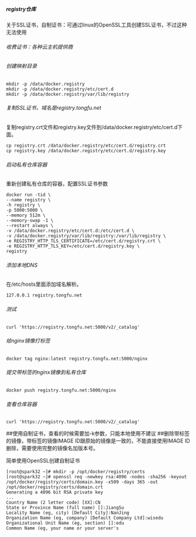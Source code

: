 ##### registry仓库

关于SSL证书，自制证书：可通过linux的OpenSSL工具创建SSL证书，不过这种无法使用

###### 收费证书：各种云主机提供商

###### 创建映射目录
``` shell
mkdir -p /data/docker.registry
mkdir -p /data/docker.registry/etc/cert.d
mkdir -p /data/docker.registry/var/lib/registry
```



###### 复制SSL证书，域名是registry.tongfu.net
复制registry.crt文件和registry.key文件到/data/docker.registry/etc/cert.d下面。

``` shell
cp registry.crt /data/docker.registry/etc/cert.d/registry.crt
cp registry.key /data/docker.registry/etc/cert.d/registry.key
```



###### 启动私有仓库容器

重新创建私有仓库的容器，配置SSL证书参数

``` shell 
docker run -tid \
--name registry \
-h registry \
-p 5000:5000 \
--memory 512m \
--memory-swap -1 \
--restart always \
-v /data/docker.registry/etc/cert.d:/etc/cert.d \
-v /data/docker.registry/var/lib/registry:/var/lib/registry \
-e REGISTRY_HTTP_TLS_CERTIFICATE=/etc/cert.d/registry.crt \
-e REGISTRY_HTTP_TLS_KEY=/etc/cert.d/registry.key \
registry
```



###### 添加本地DNS
在/etc/hosts里面添加域名解析。

``` shell
127.0.0.1 registry.tongfu.net
```



###### 测试

``` shell
curl 'https://registry.tongfu.net:5000/v2/_catalog'
```



###### 给nginx镜像打标签

``` shell
docker tag nginx:latest registry.tongfu.net:5000/nginx
```



###### 提交带标签的nginx镜像到私有仓库

``` shell
docker push registry.tongfu.net:5000/nginx
```



###### 查看仓库容器

``` shell
curl 'https://registry.tongfu.net:5000/v2/_catalog'
```



##使用自制证书，查看的时候需要加-k参数，只能本地使用不建议
##删除带标签的镜像，带标签的镜像IMAGE ID跟原始的镜像是一致的，不能直接使用IMAGE ID删除，需要使用完整的镜像名加版本号。

简单使用OpenSSL创建自制证书

``` shell
[root@spark32 ~]# mkdir -p /opt/docker/registry/certs
[root@spark32 ~]# openssl req -newkey rsa:4096 -nodes -sha256 -keyout /opt/docker/registry/certs/domain.key -x509 -days 365 -out /opt/docker/registry/certs/domain.crt
Generating a 4096 bit RSA private key
...
Country Name (2 letter code) [XX]:CN
State or Province Name (full name) []:JiangSu
Locality Name (eg, city) [Default City]:NanJing
Organization Name (eg, company) [Default Company Ltd]:wisedu
Organizational Unit Name (eg, section) []:edu
Common Name (eg, your name or your server's 
```

